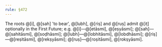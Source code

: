 ```yaml
---
rule: §472
---
```


The roots @[i], @[sah] 'to bear', @[lubh], @[riṣ] and @[ruṣ] admit @[iṭ] optionally in the First Future; e.g. @[i]—@[etāsmi], @[eṣyāsmi]; @[sah]—@[sahitāsmi], @[soḍhāsmi]; @[lubh]—@[lobhitāsmi], @[lobdhāsmi]; @[riṣ]—@[reṣitāsmi], @[rekṣyāsmi]; @[ruṣ]—@[roṣitāsmi], @[rokṣyāsmi].